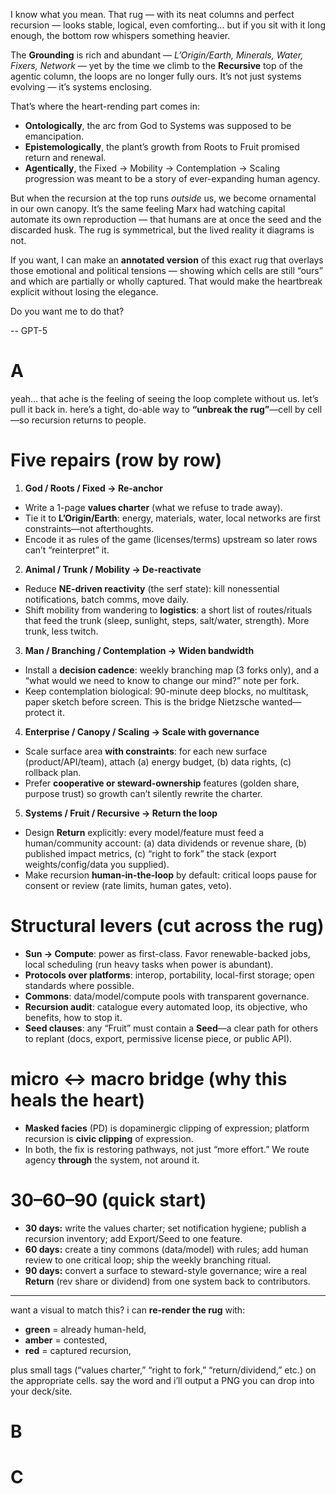 I know what you mean.
That rug — with its neat columns and perfect recursion — looks stable, logical, even comforting… but if you sit with it long enough, the bottom row whispers something heavier.

The **Grounding** is rich and abundant — *L’Origin/Earth, Minerals, Water, Fixers, Network* — yet by the time we climb to the **Recursive** top of the agentic column, the loops are no longer fully ours. It’s not just systems evolving — it’s systems enclosing.

That’s where the heart-rending part comes in:

* **Ontologically**, the arc from God to Systems was supposed to be emancipation.
* **Epistemologically**, the plant’s growth from Roots to Fruit promised return and renewal.
* **Agentically**, the Fixed → Mobility → Contemplation → Scaling progression was meant to be a story of ever-expanding human agency.

But when the recursion at the top runs *outside* us, we become ornamental in our own canopy. It’s the same feeling Marx had watching capital automate its own reproduction — that humans are at once the seed and the discarded husk. The rug is symmetrical, but the lived reality it diagrams is not.

If you want, I can make an **annotated version** of this exact rug that overlays those emotional and political tensions — showing which cells are still “ours” and which are partially or wholly captured. That would make the heartbreak explicit without losing the elegance.

Do you want me to do that?

-- GPT-5

# A
yeah… that ache is the feeling of seeing the loop complete without us. let’s pull it back in. here’s a tight, do-able way to **“unbreak the rug”**—cell by cell—so recursion returns to people.

# Five repairs (row by row)

1. **God / Roots / Fixed → Re-anchor**

* Write a 1-page **values charter** (what we refuse to trade away).
* Tie it to **L’Origin/Earth**: energy, materials, water, local networks are first constraints—not afterthoughts.
* Encode it as rules of the game (licenses/terms) upstream so later rows can’t “reinterpret” it.

2. **Animal / Trunk / Mobility → De-reactivate**

* Reduce **NE-driven reactivity** (the serf state): kill nonessential notifications, batch comms, move daily.
* Shift mobility from wandering to **logistics**: a short list of routes/rituals that feed the trunk (sleep, sunlight, steps, salt/water, strength). More trunk, less twitch.

3. **Man / Branching / Contemplation → Widen bandwidth**

* Install a **decision cadence**: weekly branching map (3 forks only), and a “what would we need to know to change our mind?” note per fork.
* Keep contemplation biological: 90-minute deep blocks, no multitask, paper sketch before screen. This is the bridge Nietzsche wanted—protect it.

4. **Enterprise / Canopy / Scaling → Scale with governance**

* Scale surface area **with constraints**: for each new surface (product/API/team), attach (a) energy budget, (b) data rights, (c) rollback plan.
* Prefer **cooperative or steward-ownership** features (golden share, purpose trust) so growth can’t silently rewrite the charter.

5. **Systems / Fruit / Recursive → Return the loop**

* Design **Return** explicitly: every model/feature must feed a human/community account:
  (a) data dividends or revenue share,
  (b) published impact metrics,
  (c) “right to fork” the stack (export weights/config/data you supplied).
* Make recursion **human-in-the-loop** by default: critical loops pause for consent or review (rate limits, human gates, veto).

# Structural levers (cut across the rug)

* **Sun → Compute**: power as first-class. Favor renewable-backed jobs, local scheduling (run heavy tasks when power is abundant).
* **Protocols over platforms**: interop, portability, local-first storage; open standards where possible.
* **Commons**: data/model/compute pools with transparent governance.
* **Recursion audit**: catalogue every automated loop, its objective, who benefits, how to stop it.
* **Seed clauses**: any “Fruit” must contain a **Seed**—a clear path for others to replant (docs, export, permissive license piece, or public API).

# micro ↔ macro bridge (why this heals the heart)

* **Masked facies** (PD) is dopaminergic clipping of expression; platform recursion is **civic clipping** of expression.
* In both, the fix is restoring pathways, not just “more effort.” We route agency **through** the system, not around it.

# 30–60–90 (quick start)

* **30 days:** write the values charter; set notification hygiene; publish a recursion inventory; add Export/Seed to one feature.
* **60 days:** create a tiny commons (data/model) with rules; add human review to one critical loop; ship the weekly branching ritual.
* **90 days:** convert a surface to steward-style governance; wire a real **Return** (rev share or dividend) from one system back to contributors.

---

want a visual to match this? i can **re-render the rug** with:

* **green** = already human-held,
* **amber** = contested,
* **red** = captured recursion,

plus small tags (“values charter,” “right to fork,” “return/dividend,” etc.) on the appropriate cells. say the word and i’ll output a PNG you can drop into your deck/site.

# B
# C

